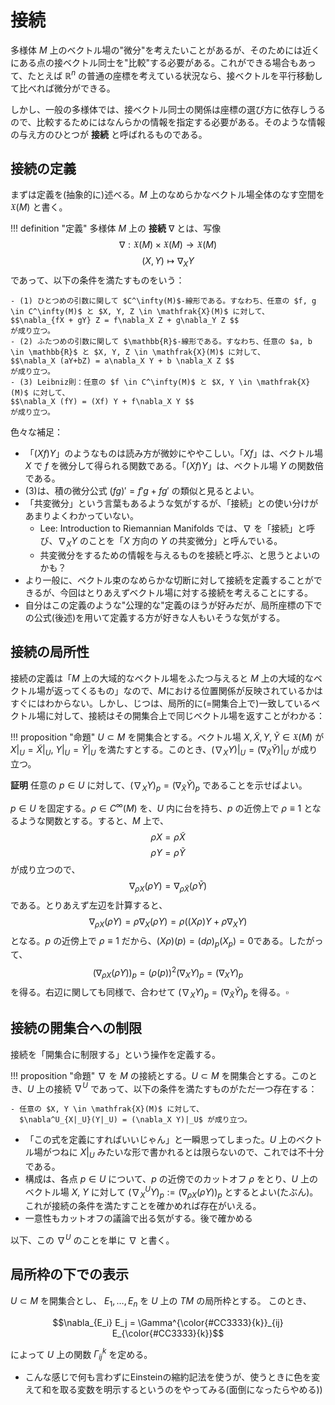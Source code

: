 # 接続

多様体 $M$ 上のベクトル場の"微分"を考えたいことがあるが、そのためには近くにある点の接ベクトル同士を"比較"する必要がある。これができる場合もあって、たとえば $\mathbb{R}^n$ の普通の座標を考えている状況なら、接ベクトルを平行移動して比べれば微分ができる。

しかし、一般の多様体では、接ベクトル同士の関係は座標の選び方に依存しうるので、比較するためにはなんらかの情報を指定する必要がある。そのような情報の与え方のひとつが **接続** と呼ばれるものである。

## 接続の定義
まずは定義を(抽象的に)述べる。$M$ 上のなめらかなベクトル場全体のなす空間を $\mathfrak{X}(M)$ と書く。

!!! definition "定義"
    多様体 $M$ 上の **接続** $\nabla$ とは、写像
    $$\nabla: \mathfrak{X}(M) \times \mathfrak{X}(M) \to \mathfrak{X}(M) $$
    $$(X, Y) \mapsto \nabla_X Y $$
    であって、以下の条件を満たすものをいう：

    - (1) ひとつめの引数に関して $C^\infty(M)$-線形である。すなわち、任意の $f, g \in C^\infty(M)$ と $X, Y, Z \in \mathfrak{X}(M)$ に対して、
    $$\nabla_{fX + gY} Z = f\nabla_X Z + g\nabla_Y Z $$
    が成り立つ。
    - (2) ふたつめの引数に関して $\mathbb{R}$-線形である。すなわち、任意の $a, b \in \mathbb{R}$ と $X, Y, Z \in \mathfrak{X}(M)$ に対して、
    $$\nabla_X (aY+bZ) = a\nabla_X Y + b \nabla_X Z $$
    が成り立つ。
    - (3) Leibniz則：任意の $f \in C^\infty(M)$ と $X, Y \in \mathfrak{X}(M)$ に対して、
    $$\nabla_X (fY) = (Xf) Y + f\nabla_X Y $$
    が成り立つ。

色々な補足：

- 「$(Xf)Y$」のようなものは読み方が微妙にややこしい。「$Xf$」は、ベクトル場 $X$ で $f$ を微分して得られる関数である。「$(Xf)Y$」は、ベクトル場 $Y$ の関数倍である。
- (3)は、積の微分公式 $(fg)' = f'g + fg'$ の類似と見るとよい。
- 「共変微分」という言葉もあるような気がするが、「接続」との使い分けがあまりよくわかっていない。
    - Lee: Introduction to Riemannian Manifolds では、$\nabla$ を「接続」と呼び、$\nabla_X Y$ のことを「$X$ 方向の $Y$ の共変微分」と呼んでいる。
    - 共変微分をするための情報を与えるものを接続と呼ぶ、と思うとよいのかも？
- より一般に、ベクトル束のなめらかな切断に対して接続を定義することができるが、今回はとりあえずベクトル場に対する接続を考えることにする。
- 自分はこの定義のような"公理的な"定義のほうが好みだが、局所座標の下での公式(後述)を用いて定義する方が好きな人もいそうな気がする。

## 接続の局所性
接続の定義は「$M$ 上の大域的なベクトル場をふたつ与えると $M$ 上の大域的なベクトル場が返ってくるもの」なので、$M$における位置関係が反映されているかはすぐにはわからない。しかし、じつは、局所的に(=開集合上で)一致しているベクトル場に対して、接続はその開集合上で同じベクトル場を返すことがわかる：

!!! proposition "命題"
    $U \subset M$ を開集合とする。ベクトル場 $X, \widetilde{X}, Y, \widetilde{Y} \in \mathfrak{X}(M)$ が $X|_U = \widetilde{X}|_U$, $Y|_U = \widetilde{Y}|_U$ を満たすとする。このとき、$(\nabla_{X}Y)|_U=(\nabla_{\widetilde{X}} \widetilde{Y})|_U$ が成り立つ。

**証明** 任意の $p \in U$ に対して、$(\nabla_X Y)_p = (\nabla_{\widetilde{X}}\widetilde{Y})_p$ であることを示せばよい。

$p \in U$ を固定する。$\rho \in C^\infty(M)$ を、$U$ 内に台を持ち、$p$ の近傍上で $\rho \equiv 1$ となるような関数とする。すると、$M$ 上で、
$$\rho X = \rho \widetilde{X} $$
$$\rho Y = \rho \widetilde{Y} $$
が成り立つので、
$$\nabla_{\rho X}(\rho Y) = \nabla_{\rho \widetilde{X}}(\rho \widetilde{Y}) $$
である。とりあえず左辺を計算すると、
$$\nabla_{\rho X} (\rho Y) = \rho \nabla_{X} (\rho Y) = \rho((X \rho) Y + \rho \nabla_X Y ) $$
となる。$p$ の近傍上で $\rho \equiv 1$ だから、$(X \rho)(p) = (d\rho)_p(X_p) = 0$である。したがって、
$$(\nabla_{\rho X} (\rho Y))_p = (\rho(p))^2 (\nabla_X Y)_p = (\nabla_X Y)_p $$
を得る。右辺に関しても同様で、合わせて
$(\nabla_X Y)_p = (\nabla_{\widetilde{X}} \widetilde{Y})_p$
を得る。$\square$

## 接続の開集合への制限
接続を「開集合に制限する」という操作を定義する。

!!! proposition "命題"
    $\nabla$ を $M$ の接続とする。$U \subset M$ を開集合とする。このとき、$U$ 上の接続 $\nabla^U$ であって、以下の条件を満たすものがただ一つ存在する：

    - 任意の $X, Y \in \mathfrak{X}(M)$ に対して、
      $\nabla^U_{X|_U}(Y|_U) = (\nabla_X Y)|_U$ が成り立つ。

- 「この式を定義にすればいいじゃん」と一瞬思ってしまった。$U$ 上のベクトル場がつねに $X|_U$ みたいな形で書かれるとは限らないので、これでは不十分である。
- 構成は、各点 $p \in U$ について、$p$ の近傍でのカットオフ $\rho$ をとり、$U$ 上のベクトル場 $X$, $Y$ に対して $(\nabla^U_X Y)_p := (\nabla_{\rho X}(\rho Y))_p$ とするとよい(たぶん)。これが接続の条件を満たすことを確かめれば存在がいえる。
- 一意性もカットオフの議論で出る気がする。後で確かめる

以下、この $\nabla^U$ のことを単に $\nabla$ と書く。

## 局所枠の下での表示
$U \subset M$ を開集合とし、 $E_1, \ldots, E_n$ を $U$ 上の $TM$ の局所枠とする。
このとき、

$$\nabla_{E_i} E_j = \Gamma^{\color{#CC3333}{k}}_{ij} E_{\color{#CC3333}{k}}$$

によって $U$ 上の関数 $\Gamma^k_{ij}$ を定める。

- こんな感じで何も言わずにEinsteinの縮約記法を使うが、使うときに色を変えて和を取る変数を明示するというのをやってみる(面倒になったらやめる))